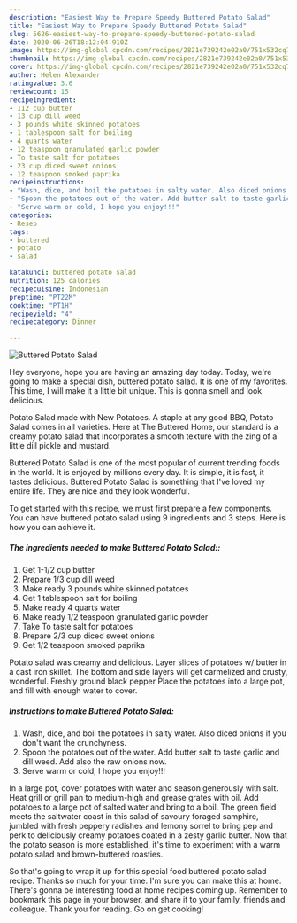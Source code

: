 ```yaml
---
description: "Easiest Way to Prepare Speedy Buttered Potato Salad"
title: "Easiest Way to Prepare Speedy Buttered Potato Salad"
slug: 5626-easiest-way-to-prepare-speedy-buttered-potato-salad
date: 2020-06-26T18:12:04.910Z
image: https://img-global.cpcdn.com/recipes/2821e739242e02a0/751x532cq70/buttered-potato-salad-recipe-main-photo.jpg
thumbnail: https://img-global.cpcdn.com/recipes/2821e739242e02a0/751x532cq70/buttered-potato-salad-recipe-main-photo.jpg
cover: https://img-global.cpcdn.com/recipes/2821e739242e02a0/751x532cq70/buttered-potato-salad-recipe-main-photo.jpg
author: Helen Alexander
ratingvalue: 3.6
reviewcount: 15
recipeingredient:
- 112 cup butter
- 13 cup dill weed
- 3 pounds white skinned potatoes
- 1 tablespoon salt for boiling
- 4 quarts water
- 12 teaspoon granulated garlic powder
- To taste salt for potatoes
- 23 cup diced sweet onions
- 12 teaspoon smoked paprika
recipeinstructions:
- "Wash, dice, and boil the potatoes in salty water. Also diced onions if you don&#39;t want the crunchyness."
- "Spoon the potatoes out of the water. Add butter salt to taste garlic and dill weed. Add also the raw onions now."
- "Serve warm or cold, I hope you enjoy!!!"
categories:
- Resep
tags:
- buttered
- potato
- salad

katakunci: buttered potato salad
nutrition: 125 calories
recipecuisine: Indonesian
preptime: "PT22M"
cooktime: "PT1H"
recipeyield: "4"
recipecategory: Dinner

---
```



![Buttered Potato Salad](https://img-global.cpcdn.com/recipes/2821e739242e02a0/751x532cq70/buttered-potato-salad-recipe-main-photo.jpg)

Hey everyone, hope you are having an amazing day today. Today, we're going to make a special dish, buttered potato salad. It is one of my favorites. This time, I will make it a little bit unique. This is gonna smell and look delicious.

Potato Salad made with New Potatoes. A staple at any good BBQ, Potato Salad comes in all varieties. Here at The Buttered Home, our standard is a creamy potato salad that incorporates a smooth texture with the zing of a little dill pickle and mustard.

Buttered Potato Salad is one of the most popular of current trending foods in the world. It is enjoyed by millions every day. It is simple, it is fast, it tastes delicious. Buttered Potato Salad is something that I've loved my entire life. They are nice and they look wonderful.


To get started with this recipe, we must first prepare a few components. You can have buttered potato salad using 9 ingredients and 3 steps. Here is how you can achieve it.

##### The ingredients needed to make Buttered Potato Salad::

1. Get 1-1/2 cup butter
1. Prepare 1/3 cup dill weed
1. Make ready 3 pounds white skinned potatoes
1. Get 1 tablespoon salt for boiling
1. Make ready 4 quarts water
1. Make ready 1/2 teaspoon granulated garlic powder
1. Take To taste salt for potatoes
1. Prepare 2/3 cup diced sweet onions
1. Get 1/2 teaspoon smoked paprika


Potato salad was creamy and delicious. Layer slices of potatoes w/ butter in a cast iron skillet. The bottom and side layers will get carmelized and crusty, wonderful. Freshly ground black pepper Place the potatoes into a large pot, and fill with enough water to cover. 

##### Instructions to make Buttered Potato Salad:

1. Wash, dice, and boil the potatoes in salty water. Also diced onions if you don&#39;t want the crunchyness.
1. Spoon the potatoes out of the water. Add butter salt to taste garlic and dill weed. Add also the raw onions now.
1. Serve warm or cold, I hope you enjoy!!!


In a large pot, cover potatoes with water and season generously with salt. Heat grill or grill pan to medium-high and grease grates with oil. Add potatoes to a large pot of salted water and bring to a boil. The green field meets the saltwater coast in this salad of savoury foraged samphire, jumbled with fresh peppery radishes and lemony sorrel to bring pep and perk to deliciously creamy potatoes coated in a zesty garlic butter. Now that the potato season is more established, it&#39;s time to experiment with a warm potato salad and brown-buttered roasties. 

So that's going to wrap it up for this special food buttered potato salad recipe. Thanks so much for your time. I'm sure you can make this at home. There's gonna be interesting food at home recipes coming up. Remember to bookmark this page in your browser, and share it to your family, friends and colleague. Thank you for reading. Go on get cooking!
